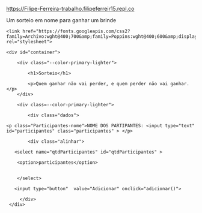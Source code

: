 https://Filipe-Ferreira-trabalho.filipeferreir15.repl.co

Um sorteio em nome para ganhar um brinde

<!DOCTYPE html>
<html lang="pt-br">
<head>
    <meta charset="UTF-8">
    <meta name="viewport" content="width=device-width, initial-scale=6.0">
    <title>sorteio</title>

   <link rel="stylesheet" href="main.css">
    <link rel="stylesheet" href="index.css">
    <link rel="stylesheet" href="indexPC.css">
   

    <link href="https://fonts.googleapis.com/css2?family=Archivo:wght@400;700&amp;family=Poppins:wght@400;600&amp;display=swap" rel="stylesheet">
</head>
<body id="page-landing">
    
    <div id="container">

        <div class="--color-primary-lighter">
            
            <h1>Sorteio</h1>

            <p>Quem ganhar não vai perder, e quem perder não vai ganhar.</p>
        </div>

        <div class=--color-primary-lighter">

            <div class="dados">
       
    <p class="Participantes-nome">NOME DOS PARTIPANTES: <input type="text" id="participantes" class="participantes" > </p>
      
            <div class="alinhar">
     
       <select name="qtdParticipantes" id="qtdParticipantes" >
       
        <option>participantes</option>
        
       
        </select>

       <input type="button"  value="Adicionar" onclick="adicionar()">

         </div>
     </div>
